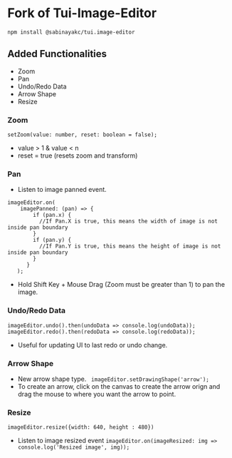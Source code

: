 # Fork of Tui-Image-Editor
`npm install @sabinayakc/tui.image-editor`

## Added Functionalities
- Zoom
- Pan
- Undo/Redo Data
- Arrow Shape
- Resize

### Zoom 
`setZoom(value: number, reset: boolean = false);` 

- value > 1 & value < n 
- reset = true (resets zoom and transform) 

### Pan
- Listen to image panned event. 
```
imageEditor.on(
    imagePanned: (pan) => { 
        if (pan.x) {
          //If Pan.X is true, this means the width of image is not inside pan boundary
        }
        if (pan.y) {
          //If Pan.Y is true, this means the height of image is not inside pan boundary
        }
      }
   );
```  
- Hold Shift Key + Mouse Drag (Zoom must be greater than 1) to pan the image. 

### Undo/Redo Data
`imageEditor.undo().then(undoData => console.log(undoData));`
`imageEditor.redo().then(redoData => console.log(redoData));`

- Useful for updating UI to last redo or undo change. 

### Arrow Shape
- New arrow shape type. 
` imageEditor.setDrawingShape('arrow');`
- To create an arrow, click on the canvas to create the arrow orign and drag the mouse to where you want the arrow to point. 

### Resize 
`imageEditor.resize({width: 640, height : 480})`
- Listen to image resized event
`imageEditor.on(imageResized: img => console.log('Resized image', img));`
